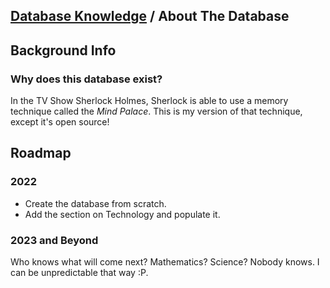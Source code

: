 ## [Database Knowledge](/database) / About The Database

## Background Info
### Why does this database exist?
In the TV Show Sherlock Holmes, Sherlock is able to use a memory technique called the *Mind Palace*. This is my version of that technique, except it's open source!  

## Roadmap
### 2022
- Create the database from scratch.
- Add the section on Technology and populate it.


### 2023 and Beyond
Who knows what will come next? Mathematics? Science? Nobody knows. I can be unpredictable that way :P. 
